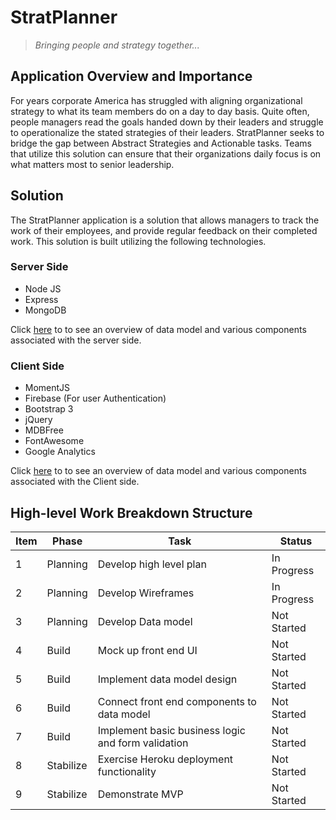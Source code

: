 # StratPlanner
> _Bringing people and strategy together..._


## Application Overview and Importance
For years corporate America has struggled with aligning organizational
strategy to what its team members do on a day to day basis.
Quite often, people managers read the goals handed down by their leaders
and struggle to operationalize the stated strategies of their leaders.
StratPlanner seeks to bridge the gap between Abstract Strategies and Actionable
tasks.  Teams that utilize this solution can ensure that their organizations
daily focus is on what matters most to senior leadership.

## Solution
The StratPlanner application is a solution that allows managers to track
the work of their employees, and provide regular feedback on their completed work.
This solution is built utilizing the following technologies.

### Server Side
* Node JS
* Express
* MongoDB

Click [here](./docs/Entities.md) to to see an overview of data model and various components associated
with the server side.

### Client Side
* MomentJS
* Firebase (For user Authentication)
* Bootstrap 3
* jQuery
* MDBFree
* FontAwesome
* Google Analytics

Click [here](./docs/FrontEnd.md) to to see an overview of data model and various components associated
with the Client side.

## High-level Work Breakdown Structure

Item | Phase | Task | Status
------------ | ------------- | ------------- | -------------
1| Planning | Develop high level plan | In Progress
2| Planning | Develop Wireframes | In Progress
3| Planning | Develop Data model | Not Started
4| Build | Mock up front end UI| Not Started
5| Build | Implement data model design| Not Started
6| Build | Connect front end components to data model| Not Started
7| Build | Implement basic business logic and form validation| Not Started
8| Stabilize | Exercise Heroku deployment functionality | Not Started
9| Stabilize | Demonstrate MVP | Not Started




